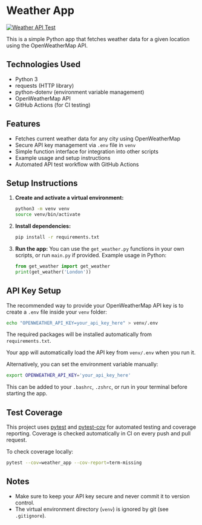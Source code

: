 # Weather App

[![Weather API Test](https://github.com/samuelpmvm/weather-app/actions/workflows/test-weather-api.yml/badge.svg)](https://github.com/samuelpmvm/weather-app/actions)

This is a simple Python app that fetches weather data for a given location using the OpenWeatherMap API.

## Technologies Used

- Python 3
- requests (HTTP library)
- python-dotenv (environment variable management)
- OpenWeatherMap API
- GitHub Actions (for CI testing)

## Features

- Fetches current weather data for any city using OpenWeatherMap
- Secure API key management via `.env` file in `venv`
- Simple function interface for integration into other scripts
- Example usage and setup instructions
- Automated API test workflow with GitHub Actions

## Setup Instructions

1. **Create and activate a virtual environment:**
   ```bash
   python3 -m venv venv
   source venv/bin/activate
   ```

2. **Install dependencies:**
   ```bash
   pip install -r requirements.txt
   ```

3. **Run the app:**
   You can use the `get_weather.py` functions in your own scripts, or run `main.py` if provided.
   Example usage in Python:
   ```python
   from get_weather import get_weather
   print(get_weather('London'))
   ```

## API Key Setup

The recommended way to provide your OpenWeatherMap API key is to create a `.env` file inside your `venv` folder:

```bash
echo "OPENWEATHER_API_KEY=your_api_key_here" > venv/.env
```

The required packages will be installed automatically from `requirements.txt`.

Your app will automatically load the API key from `venv/.env` when you run it.

Alternatively, you can set the environment variable manually:
```bash
export OPENWEATHER_API_KEY='your_api_key_here'
```
This can be added to your `.bashrc`, `.zshrc`, or run in your terminal before starting the app.

## Test Coverage

This project uses [pytest](https://docs.pytest.org/) and [pytest-cov](https://pytest-cov.readthedocs.io/) for automated testing and coverage reporting.
Coverage is checked automatically in CI on every push and pull request.

To check coverage locally:
```bash
pytest --cov=weather_app --cov-report=term-missing
```

## Notes
- Make sure to keep your API key secure and never commit it to version control.
- The virtual environment directory (`venv`) is ignored by git (see `.gitignore`).